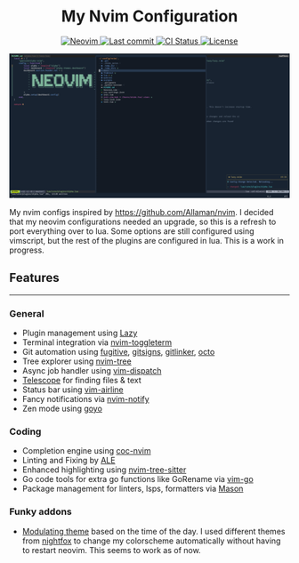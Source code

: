 <h1 align="center">My Nvim Configuration</h1>

<div align="center"><p>
    <a href="https://github.com/neovim/neovim">
      <img src="https://img.shields.io/badge/Neovim-0.8.0-blueviolet.svg?style=flat-square&logo=Neovim&color=90E59A&logoColor=white" alt="Neovim"/>
    </a>
    <a href="https://github.com/shydefoo/nvim/pulse">
      <img src="https://img.shields.io/github/last-commit/shydefoo/nvim" alt="Last commit"/>
    </a>
    <a href="https://github.com/shydefoo/nvim/actions/workflows/ci.yaml">
      <img src="https://github.com/shydefoo/nvim/actions/workflows/ci.yaml/badge.svg" alt="CI Status"/>
    </a>
    <a href="https://github.com/shydefoo/nvim/blob/main/LICENSE">
      <img src="https://img.shields.io/github/license/shydefoo/nvim?style=flat-square&logo=MIT&label=License" alt="License"/>
    </a>
</p>
</div>

![image](./docs/neovim_alpha.png)

My nvim configs inspired by https://github.com/Allaman/nvim. I decided that my neovim configurations needed an upgrade, so this is a refresh to port everything over to lua.
Some options are still configured using vimscript, but the rest of the plugins are configured in lua. This is a work in progress.

## Features
---
### General
* Plugin management using [Lazy](https://github.com/LazyVim/LazyVim)
* Terminal integration via [nvim-toggleterm](https://github.com/akinsho/toggleterm.nvim)
* Git automation using [fugitive](https://github.com/tpope/vim-fugitive), [gitsigns](https://github.com/lewis6991/gitsigns.nvim), [gitlinker](https://github.com/ruifm/gitlinker.nvim), [octo](https://github.com/pwntester/octo.nvim)
* Tree explorer using [nvim-tree](https://github.com/nvim-tree/nvim-tree.lua)
* Async job handler using [vim-dispatch](https://github.com/tpope/vim-dispatch)
* [Telescope](https://github.com/nvim-telescope/telescope.nvim) for finding files & text
* Status bar using [vim-airline](https://github.com/vim-airline/vim-airline)
* Fancy notifications via [nvim-notify](https://github.com/rcarriga/nvim-notify)
* Zen mode using [goyo](https://github.com/junegunn/goyo.vim)

### Coding
* Completion engine using [coc-nvim](https://github.com/neoclide/coc.nvim)
* Linting and Fixing by [ALE](https://github.com/dense-analysis/ale)
* Enhanced highlighting using [nvim-tree-sitter](https://github.com/nvim-treesitter/nvim-treesitter)
* Go code tools for extra go functions like GoRename via [vim-go](https://github.com/fatih/vim-go)
* Package management for linters, lsps, formatters via [Mason](https://github.com/williamboman/mason.nvim#installation)


### Funky addons
* [Modulating theme](https://github.com/shydefoo/nvim/blob/735b01876f34ecb505be7add247dca43825f4e82/lua/core/plugins/themes/modulating.lua#L1) based on the time of the day. I used different themes from [nightfox](https://github.com/EdenEast/nightfox.nvim) to change my colorscheme automatically without having to restart neovim. This seems to work as of now.

